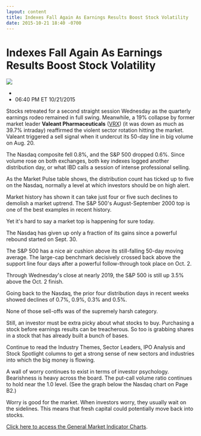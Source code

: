 ```yaml
---
layout: content
title: Indexes Fall Again As Earnings Results Boost Stock Volatility
date: 2015-10-21 18:40 -0700
---
```



Indexes Fall Again As Earnings Results Boost Stock Volatility
==============================================================


![](https://www.investors.com/wp-content/uploads/ibd-migrated-images/MPv_151022_635810379326557949.png)

* 
* 06:40 PM ET 10/21/2015




  

Stocks retreated for a second straight session Wednesday as the quarterly earnings rodeo remained in full swing. Meanwhile, a 19% collapse by former market leader **Valeant Pharmaceuticals** ([VRX](https://research.investors.com/quote.aspx?symbol=VRX)) (it was down as much as 39.7% intraday) reaffirmed the violent sector rotation hitting the market. Valeant triggered a sell signal when it undercut its 50-day line in big volume on Aug. 20.

  

The Nasdaq composite fell 0.8%, and the S&P 500 dropped 0.6%. Since volume rose on both exchanges, both key indexes logged another distribution day, or what IBD calls a session of intense professional selling.

  

As the Market Pulse table shows, the distribution count has ticked up to five on the Nasdaq, normally a level at which investors should be on high alert.

  

Market history has shown it can take just four or five such declines to demolish a market uptrend. The S&P 500's August-September 2000 top is one of the best examples in recent history.

  

Yet it's hard to say a market top is happening for sure today.

  

The Nasdaq has given up only a fraction of its gains since a powerful rebound started on Sept. 30.

  

The S&P 500 has a nice air cushion above its still-falling 50-day moving average. The large-cap benchmark decisively crossed back above the support line four days after a powerful follow-through took place on Oct. 2.

  

Through Wednesday's close at nearly 2019, the S&P 500 is still up 3.5% above the Oct. 2 finish.

  

Going back to the Nasdaq, the prior four distribution days in recent weeks showed declines of 0.7%, 0.9%, 0.3% and 0.5%.

  

None of those sell-offs was of the supremely harsh category.

  

Still, an investor must be extra picky about what stocks to buy. Purchasing a stock before earnings results can be treacherous. So too is grabbing shares in a stock that has already built a bunch of bases.

  

Continue to read the Industry Themes, Sector Leaders, IPO Analysis and Stock Spotlight columns to get a strong sense of new sectors and industries into which the big money is flowing.

  

A wall of worry continues to exist in terms of investor psychology. Bearishness is heavy across the board. The put-call volume ratio continues to hold near the 1.0 level. (See the graph below the Nasdaq chart on Page B2.)

  

Worry is good for the market. When investors worry, they usually wait on the sidelines. This means that fresh capital could potentially move back into stocks.


[Click here to access the General Market Indicator Charts](https://www.investors.com/pdf/GMI_102215.pdf).




